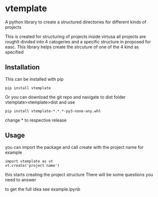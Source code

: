 # vtemplate

A python library to create a structured directories for different kinds of projects

This is created for structuring of projects inside virtusa
all projects are roughlt divided into 4 catogeries and a specific structure in proposed for easc. This library helps create the strcuture of one of the 4 kind as specified 

## Installation
This can be installed with pip 
``` 
pip install vtemplate
```

Or you can download the git repo and navigate to dist folder vtemplate>vtemplate>dist  and use

```
pip install vtemplate-*.*.*-py3-none-any.whl
```
change * to respective release

## Usage

you can import the package and call create with the project name
for example
```
import vtemplate as vt
vt.create('project name')
```

this starts creating the project structure
There will be some questions you need to answer

to get the full idea see example.ipynb
